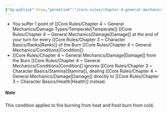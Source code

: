```yaml
---
{"dg-publish":true,"permalink":"/core-rules/chapter-4-general-mechanics/condition-list/burn/"}
---
```


- You suffer 1 point of [[Core Rules/Chapter 4 ~ General Mechanics/Damage Types/Temperate\|Temperate]] [[Core Rules/Chapter 4 ~ General Mechanics/Damage\|Damage]] at the end of your turn for every [[Core Rules/Chapter 3 ~ Character Basics/Ranks\|Ranks]] of the Burn [[Core Rules/Chapter 4 ~ General Mechanics/Conditions\|Condition]].
- [[Core Rules/Chapter 4 ~ General Mechanics/Damage\|Damage]] from the Burn [[Core Rules/Chapter 4 ~ General Mechanics/Conditions\|Condition]] ignores [[Core Rules/Chapter 3 ~ Character Basics/Stamina\|Stamina]], dealing [[Core Rules/Chapter 4 ~ General Mechanics/Damage\|Damage]] directly to [[Core Rules/Chapter 3 ~ Character Basics/Health\|Health]] instead.

##### Note
This condition applies to fire burning from heat and frost burn from cold.